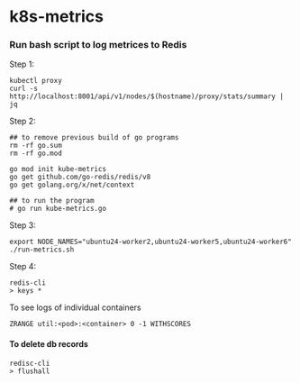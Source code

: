 # k8s-metrics

### Run bash script to log metrices to Redis
Step 1: 
```
kubectl proxy 
curl -s http://localhost:8001/api/v1/nodes/$(hostname)/proxy/stats/summary | jq
```

Step 2:
```
## to remove previous build of go programs
rm -rf go.sum
rm -rf go.mod

go mod init kube-metrics
go get github.com/go-redis/redis/v8
go get golang.org/x/net/context

## to run the program
# go run kube-metrics.go
```

Step 3:
```
export NODE_NAMES="ubuntu24-worker2,ubuntu24-worker5,ubuntu24-worker6"
./run-metrics.sh
```

Step 4:
```
redis-cli
> keys *
```

To see logs of individual containers
```
ZRANGE util:<pod>:<container> 0 -1 WITHSCORES
```

#### To delete db records
```
redisc-cli
> flushall
```
